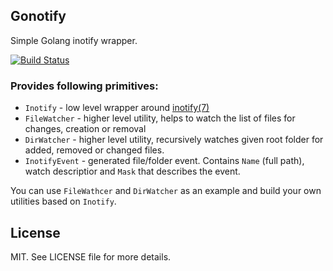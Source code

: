 ## Gonotify 

Simple Golang inotify wrapper.

[![Build Status](https://travis-ci.org/illarion/gonotify.svg?branch=master)](https://travis-ci.org/illarion/gonotify)

### Provides following primitives:

* `Inotify` - low level wrapper around [inotify(7)](http://man7.org/linux/man-pages/man7/inotify.7.html)
* `FileWatcher` - higher level utility, helps to watch the list of files for changes, creation or removal
* `DirWatcher` - higher level utility, recursively watches given root folder for added, removed or changed files.
* `InotifyEvent` - generated file/folder event. Contains `Name` (full path), watch descriptior and `Mask` that describes the event.

You can use `FileWathcer` and `DirWatcher` as an example and build your own utilities based on `Inotify`.

## License
MIT. See LICENSE file for more details.

